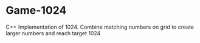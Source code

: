 # Game-1024
C++ Implementation of 1024. Combine matching numbers on grid to create larger numbers and reach target 1024
